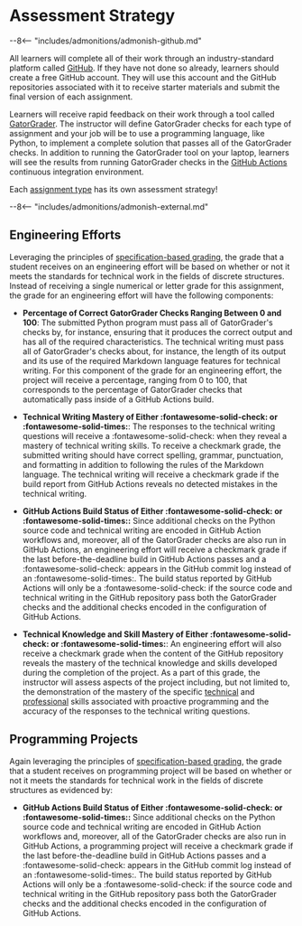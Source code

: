 # Assessment Strategy

--8<-- "includes/admonitions/admonish-github.md"

All learners will complete all of their work through an industry-standard
platform called [GitHub](https://www.github.com). If they have not done so
already, learners should create a free GitHub account. They will use this
account and the GitHub repositories associated with it to receive starter
materials and submit the final version of each assignment.

Learners will receive rapid feedback on their work through a tool called
[GatorGrader](https://github.com/GatorEducator/gatorgrader). The instructor will
define GatorGrader checks for each type of assignment and your job will be to
use a programming language, like Python, to implement a complete solution that
passes all of the GatorGrader checks. In addition to running the GatorGrader
tool on your laptop, learners will see the results from running GatorGrader
checks in the [GitHub Actions](https://github.com/features/actions) continuous
integration environment.

Each [assignment type](assignment-types.md) has its own assessment strategy!

--8<-- "includes/admonitions/admonish-external.md"

## Engineering Efforts

Leveraging the principles of [specification-based
grading](https://www.amazon.com/Specifications-Grading-Restoring-Motivating-Students/dp/1620362422),
the grade that a student receives on an engineering effort will be based on
whether or not it meets the standards for technical work in the fields of
discrete structures. Instead of receiving a single numerical or letter grade
for this assignment, the grade for an engineering effort will have the
  following components:

- **Percentage of Correct GatorGrader Checks Ranging Between 0 and 100**: The
  submitted Python program must pass all of GatorGrader's checks by, for
  instance, ensuring that it produces the correct output and has all of the
  required characteristics. The technical writing must pass all of
  GatorGrader's checks about, for instance, the length of its output and its
  use of the required Markdown language features for technical writing. For
  this component of the grade for an engineering effort, the project will
  receive a percentage, ranging from 0 to 100, that corresponds to the
  percentage of GatorGrader checks that automatically pass inside of a GitHub
  Actions build.

- **Technical Writing Mastery of Either :fontawesome-solid-check: or
  :fontawesome-solid-times:**: The responses to the technical writing questions
  will receive a :fontawesome-solid-check: when they reveal a mastery of
  technical writing skills. To receive a checkmark grade, the submitted writing
  should have correct spelling, grammar, punctuation, and formatting in
  addition to following the rules of the Markdown language. The technical
  writing will receive a checkmark grade if the build report from GitHub
  Actions reveals no detected mistakes in the technical writing.

- **GitHub Actions Build Status of Either :fontawesome-solid-check: or
  :fontawesome-solid-times::** Since additional checks on the Python source
  code and technical writing are encoded in GitHub Action workflows and,
  moreover, all of the GatorGrader checks are also run in GitHub Actions, an
  engineering effort will receive a checkmark grade if the last
  before-the-deadline build in GitHub Actions passes and a
  :fontawesome-solid-check: appears in the GitHub commit log instead of an
  :fontawesome-solid-times:. The build status reported by GitHub Actions will
  only be a :fontawesome-solid-check: if the source code and technical writing
  in the GitHub repository pass both the GatorGrader checks and the additional
  checks encoded in the configuration of GitHub Actions.

- **Technical Knowledge and Skill Mastery of Either :fontawesome-solid-check:
  or :fontawesome-solid-times:**: An engineering effort will also receive a
  checkmark grade when the content of the GitHub repository reveals the mastery
  of the technical knowledge and skills developed during the completion of the
  project. As a part of this grade, the instructor will assess aspects of the
  project including, but not limited to, the demonstration of the mastery of
  the specific
  [technical](../../proactive-skills/technical-skills/introduction-technical-skills/)
  and
  [professional](../../proactive-skills/professional-skills/introduction-professional-skills/)
  skills associated with proactive programming and the accuracy of the
  responses to the technical writing questions.

## Programming Projects

Again leveraging the principles of [specification-based
grading](https://www.amazon.com/Specifications-Grading-Restoring-Motivating-Students/dp/1620362422),
the grade that a student receives on programming project will be based on
whether or not it meets the standards for technical work in the fields of
discrete structures as evidenced by:

- **GitHub Actions Build Status of Either :fontawesome-solid-check: or
  :fontawesome-solid-times::** Since additional checks on the Python source
  code and technical writing are encoded in GitHub Action workflows and,
  moreover, all of the GatorGrader checks are also run in GitHub Actions, a
  programming project will receive a checkmark grade if the last
  before-the-deadline build in GitHub Actions passes and a
  :fontawesome-solid-check: appears in the GitHub commit log instead of an
  :fontawesome-solid-times:. The build status reported by GitHub Actions will
  only be a :fontawesome-solid-check: if the source code and technical writing
  in the GitHub repository pass both the GatorGrader checks and the additional
  checks encoded in the configuration of GitHub Actions.
